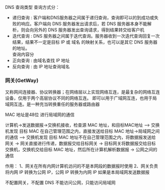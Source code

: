 DNS 查询类型
查询方式分：
- 递归查询 : 客户端和DNS服务器之间属于递归查询，查询即可以的到成功或失败的响应。客户端向 DNS 服务器发出请求后，若 DNS 服务器本身不能解析，则会向另外的 DNS 服务器发出查询请求，得到结果转交给客户机
- 迭代查询 : DNS 服务器之间属于迭代查询。服务器收到一次迭代查询回复一次结果，结果不一定是目标 IP 或 域名 的映射关系，也可以是其它 DNS 服务器的地址。	
查询内容分
- 正向查询 : 由域名查找 IP 地址
- 反向查询 : 由 IP 地址查询域名

### 网关(GetWay) ###
又称网间连接器、协议转换器；在网络层以上实现网络互连，是最复杂的网络互连设备，仅用于两个高层协议不同的网络互连。
即可以用于广域网互连，也用于局域网互连。是一种充当转换重任的服务器或路由器

MAC 地址是48位
进行局域网的通信

计算机->发送数据报->交换机接收，检查源 MAC 地址，和目标MAC地址
	--> 交换机发现 目标 MAC 在自己管理范围之内，直接发送给目标 MAC 地址->局域网之间的通信
	--> 交换机发现 目标 MAC 地址不在自己管理范围之内，将数据报发送给 网关 -> 网关直接进行传递，数据报交给目标网关 -> 目标网关将数据报交给目标 交换机，交换机交给目标 MAC 地址，然后所在计算机解析数据报 -> 公网之间的通信 

作用：
1、网关在所有内网计算机访问的不是本网段的数据报时使用
2、网关负责将内网 IP 转换为公网 IP，公网 IP 转换为内网 IP
如果是本局域网发送数据报


不配置网关，不配置 DNS 不能访问公网，只能访问局域网